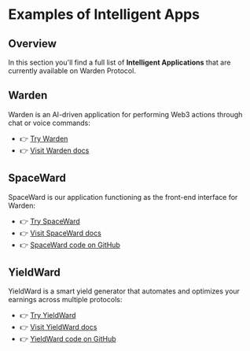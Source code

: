 ﻿---
sidebar_position: 2
---

# Examples of Intelligent Apps

## Overview

In this section you'll find a full list of **Intelligent Applications** that are currently available on Warden Protocol.

## Warden

Warden is an AI-driven application for performing Web3 actions through chat or voice commands:

- 👉 [Try Warden](https://app.wardenprotocol.org)
- 👉 [Visit Warden docs](https://help.wardenprotocol.org)

## SpaceWard

SpaceWard is our application functioning as the front-end interface for Warden:

- 👉 [Try SpaceWard](https://spaceward.chiado.wardenprotocol.org)
- 👉 [Visit SpaceWard docs](https://help.wardenprotocol.org/spaceward/introduction)
- 👉 [SpaceWard code on GitHub](https://github.com/warden-protocol/wardenprotocol/tree/main/spaceward)

## YieldWard

YieldWard is a smart yield generator that automates and optimizes your earnings across multiple protocols:

- 👉 [Try YieldWard](https://yieldward.com)
- 👉 [Visit YieldWard docs](https://docs.yieldward.com)
- 👉 [YieldWard code on GitHub](https://github.com/eq-lab/warden-yield)
